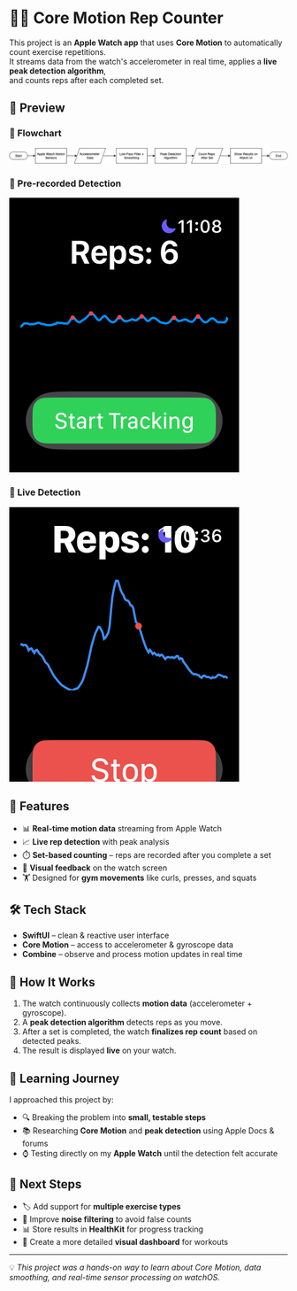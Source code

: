 # 🏋️‍♂️ Core Motion Rep Counter  

This project is an **Apple Watch app** that uses **Core Motion** to automatically count exercise repetitions.  
It streams data from the watch's accelerometer in real time, applies a **live peak detection algorithm**,  
and counts reps after each completed set.  

## 📸 Preview  

### 🧾 Flowchart  
![Flowchart](img/Flowchart.drawio.png)

### 🎥 Pre-recorded Detection  
![Pre Recorded Detection](img/Pre%20recorded%20detection.png)

### 📡 Live Detection  
![Live Detection](img/Live%20detection.png)

## 📱 Features  

- 📊 **Real-time motion data** streaming from Apple Watch  
- 📈 **Live rep detection** with peak analysis  
- ⏱️ **Set-based counting** – reps are recorded after you complete a set  
- 👀 **Visual feedback** on the watch screen  
- 🏋️ Designed for **gym movements** like curls, presses, and squats  

## 🛠️ Tech Stack  

- **SwiftUI** – clean & reactive user interface  
- **Core Motion** – access to accelerometer & gyroscope data  
- **Combine** – observe and process motion updates in real time  

## 🚀 How It Works  

1. The watch continuously collects **motion data** (accelerometer + gyroscope).  
2. A **peak detection algorithm** detects reps as you move.  
3. After a set is completed, the watch **finalizes rep count** based on detected peaks.  
4. The result is displayed **live** on your watch.  

## 🧠 Learning Journey  

I approached this project by:  
- 🔍 Breaking the problem into **small, testable steps**  
- 📚 Researching **Core Motion** and **peak detection** using Apple Docs & forums  
- ⌚ Testing directly on my **Apple Watch** until the detection felt accurate  

## 🔮 Next Steps  

- 🏷️ Add support for **multiple exercise types**  
- 🔧 Improve **noise filtering** to avoid false counts  
- 📊 Store results in **HealthKit** for progress tracking  
- 🎨 Create a more detailed **visual dashboard** for workouts  

---

💡 *This project was a hands-on way to learn about Core Motion, data smoothing, and real-time sensor processing on watchOS.*
